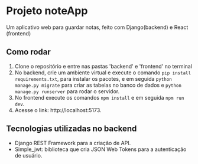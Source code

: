 # Projeto noteApp
Um aplicativo web para guardar notas, feito com Django(backend) e React (frontend)

## Como rodar
1. Clone o repositório e entre nas pastas 'backend' e 'frontend' no terminal
2. No backend, crie um ambiente virtual e execute o comando `pip install requirements.txt`, para instalar os pacotes, e em seguida `python manage.py migrate` para criar as tabelas no banco de dados e `python manage.py runserver` para rodar o servidor.
3. No frontend execute os comandos `npm install` e em seguida `npm run dev`.
4. Acesse o link: http://localhost:5173.

## Tecnologias utilizadas no backend
- Django REST Framework para a criação de API.
- Simple_jwt: biblioteca que cria JSON Web Tokens para a autenticação de usuário.